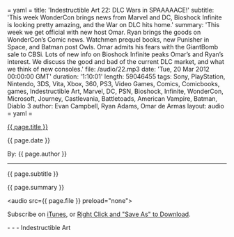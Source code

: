 = yaml =
title: 'Indestructible Art 22: DLC Wars in SPAAAAACE!'
subtitle: 'This week WonderCon brings news from Marvel and DC, Bioshock Infinite is looking pretty amazing, and the War on DLC hits home.'
summary: 'This week we get official with new host Omar. Ryan brings the goods on WonderCon’s Comic news.  Watchmen prequel books, new Punisher in Space, and Batman post Owls. Omar admits his fears with the GiantBomb sale to CBSi.  Lots of new info on Bioshock Infinite peaks Omar’s and Ryan’s interest. We discuss the good and bad of the current DLC market, and what we think of new consoles.'
file: /audio/22.mp3
date: 'Tue, 20 Mar 2012 00:00:00 GMT'
duration: '1:10:01'
length: 59046455
tags: Sony, PlayStation, Nintendo, 3DS, Vita, Xbox, 360, PS3, Video Games, Comics, Comicbooks, games, Indestructible Art, Marvel, DC, PSN, Bioshock, Infinite, WonderCon, Microsoft, Journey, Castlevania, Battletoads, American Vampire, Batman, Diablo 3
author: Evan Campbell, Ryan Adams, Omar de Armas
layout: audio
= yaml =

<a href="{{ page.url }}" class='postTitleLink'><p class='postTitle'>{{ page.title }}</p></a>
<p class='postPublished'>{{ page.date }}</p>
<p class='postAuthor'>By: {{ page.author }}</p>
<hr>
<p class='podcastSummary'>{{ page.subtitle }}</p>

<p class='podcastSummary'>{{ page.summary }}</p>

<audio src={{ page.file }} preload="none"></audio>
<p class='subLinks'>Subscribe on <a href='http://bit.ly/iapodcast'>iTunes</a>, or <a href={{ page.file }}>Right Click and "Save As" to Download</a>.</p>
- - -
Indestructible Art
